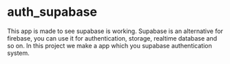 # auth_supabase

This app is made to see supabase is working.
Supabase is an alternative for firebase, you can use it for authentication, storage, realtime database and so on.
In this project we make a app which you supabase authentication system.
